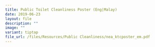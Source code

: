 ```yaml
---
title: Public Toilet Cleanliness Poster (Eng|Malay)
date: 2019-06-23
layout: file
description: ""
image: ""
variant: tiptap
file_url: /files/Resources/Public Cleanliness/nea_ktcposter_em.pdf
---
```

